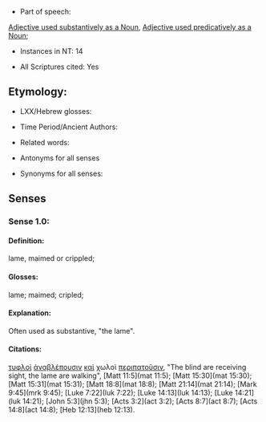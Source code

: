 * Part of speech: 

[Adjective used substantively as a Noun](http://ugg.readthedocs.io/en/latest/noun_substantive_adj.html), 
[Adjective used predicatively as a Noun](http://ugg.readthedocs.io/en/latest/noun_predicate_adj.html); 

* Instances in NT: 14

* All Scriptures cited: Yes

## Etymology: 

* LXX/Hebrew glosses: 

* Time Period/Ancient Authors: 

* Related words: 

* Antonyms for all senses

* Synonyms for all senses: 

## Senses 

### Sense 1.0: 

#### Definition: 

lame, maimed or crippled;

#### Glosses: 

lame; maimed; cripled; 

#### Explanation: 

Often used as substantive, "the lame".

#### Citations: 

[τυφλοὶ](../G51850/01.md) [ἀναβλέπουσιν](../G03080/01.md) [καὶ](../G25320/01.md) χωλοὶ [περιπατοῦσιν](../G40430/01.md), "The blind are receiving sight, the lame are walking", [Matt 11:5](mat 11:5); [Matt 15:30](mat 15:30); [Matt 15:31](mat 15:31); [Matt 18:8](mat 18:8); [Matt 21:14](mat 21:14); [Mark 9:45](mrk 9:45); [Luke 7:22](luk 7:22); [Luke 14:13](luk 14:13); [Luke 14:21](luk 14:21); [John 5:3](jhn 5:3); [Acts 3:2](act 3:2); [Acts 8:7](act 8:7); [Acts 14:8](act 14:8); [Heb 12:13](heb 12:13).  
